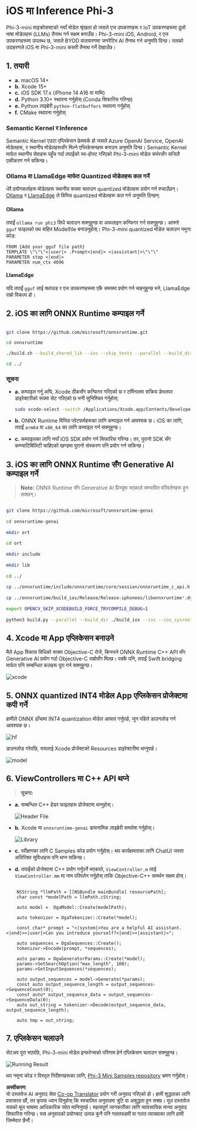 <!--
CO_OP_TRANSLATOR_METADATA:
{
  "original_hash": "82af197df38d25346a98f1f0e84d1698",
  "translation_date": "2025-07-16T20:20:11+00:00",
  "source_file": "md/01.Introduction/03/iOS_Inference.md",
  "language_code": "ne"
}
-->
# **iOS मा Inference Phi-3**

Phi-3-mini माइक्रोसफ्टको नयाँ मोडेल श्रृंखला हो जसले एज उपकरणहरू र IoT उपकरणहरूमा ठूलो भाषा मोडेलहरू (LLMs) तैनाथ गर्न सक्षम बनाउँछ। Phi-3-mini iOS, Android, र एज उपकरणहरूमा उपलब्ध छ, जसले BYOD वातावरणमा जनरेटिभ AI तैनाथ गर्न अनुमति दिन्छ। तलको उदाहरणले iOS मा Phi-3-mini कसरी तैनाथ गर्ने देखाउँछ।

## **1. तयारी**

- **a.** macOS 14+
- **b.** Xcode 15+
- **c.** iOS SDK 17.x (iPhone 14 A16 वा माथि)
- **d.** Python 3.10+ स्थापना गर्नुहोस् (Conda सिफारिस गरिन्छ)
- **e.** Python लाइब्रेरी `python-flatbuffers` स्थापना गर्नुहोस्
- **f.** CMake स्थापना गर्नुहोस्

### Semantic Kernel र Inference

Semantic Kernel एउटा एप्लिकेसन फ्रेमवर्क हो जसले Azure OpenAI Service, OpenAI मोडेलहरू, र स्थानीय मोडेलहरूसँग मिल्ने एप्लिकेसनहरू बनाउन अनुमति दिन्छ। Semantic Kernel मार्फत स्थानीय सेवाहरू पहुँच गर्दा तपाईंको स्व-होस्ट गरिएको Phi-3-mini मोडेल सर्भरसँग सजिलै एकीकरण गर्न सकिन्छ।

### Ollama वा LlamaEdge मार्फत Quantized मोडेलहरू कल गर्ने

धेरै प्रयोगकर्ताहरू मोडेलहरू स्थानीय रूपमा चलाउन quantized मोडेलहरू प्रयोग गर्न रुचाउँछन्। [Ollama](https://ollama.com) र [LlamaEdge](https://llamaedge.com) ले विभिन्न quantized मोडेलहरू कल गर्न अनुमति दिन्छन्:

#### **Ollama**

तपाईं `ollama run phi3` सिधै चलाउन सक्नुहुन्छ वा अफलाइन कन्फिगर गर्न सक्नुहुन्छ। आफ्नो `gguf` फाइलको पथ सहित Modelfile बनाउनुहोस्। Phi-3-mini quantized मोडेल चलाउन नमूना कोड:

```gguf
FROM {Add your gguf file path}
TEMPLATE \"\"\"<|user|> .Prompt<|end|> <|assistant|>\"\"\"
PARAMETER stop <|end|>
PARAMETER num_ctx 4096
```

#### **LlamaEdge**

यदि तपाईं `gguf` लाई क्लाउड र एज उपकरणहरूमा एकै समयमा प्रयोग गर्न चाहनुहुन्छ भने, LlamaEdge राम्रो विकल्प हो।

## **2. iOS का लागि ONNX Runtime कम्पाइल गर्ने**

```bash

git clone https://github.com/microsoft/onnxruntime.git

cd onnxruntime

./build.sh --build_shared_lib --ios --skip_tests --parallel --build_dir ./build_ios --ios --apple_sysroot iphoneos --osx_arch arm64 --apple_deploy_target 17.5 --cmake_generator Xcode --config Release

cd ../

```

### **सूचना**

- **a.** कम्पाइल गर्नु अघि, Xcode ठीकसँग कन्फिगर गरिएको छ र टर्मिनलमा सक्रिय डेभलपर डाइरेक्टरीको रूपमा सेट गरिएको छ भनी सुनिश्चित गर्नुहोस्:

    ```bash
    sudo xcode-select -switch /Applications/Xcode.app/Contents/Developer
    ```

- **b.** ONNX Runtime विभिन्न प्लेटफर्महरूका लागि कम्पाइल गर्न आवश्यक छ। iOS का लागि, तपाईं `arm64` वा `x86_64` का लागि कम्पाइल गर्न सक्नुहुन्छ।

- **c.** कम्पाइलका लागि नयाँ iOS SDK प्रयोग गर्न सिफारिस गरिन्छ। तर, पुरानो SDK सँग कम्प्याटिबिलिटी चाहिएको खण्डमा पुरानो संस्करण पनि प्रयोग गर्न सकिन्छ।

## **3. iOS का लागि ONNX Runtime सँग Generative AI कम्पाइल गर्ने**

> **Note:** ONNX Runtime सँग Generative AI प्रिभ्यूमा भएकाले सम्भावित परिवर्तनहरू हुन सक्छन्।

```bash

git clone https://github.com/microsoft/onnxruntime-genai
 
cd onnxruntime-genai
 
mkdir ort
 
cd ort
 
mkdir include
 
mkdir lib
 
cd ../
 
cp ../onnxruntime/include/onnxruntime/core/session/onnxruntime_c_api.h ort/include
 
cp ../onnxruntime/build_ios/Release/Release-iphoneos/libonnxruntime*.dylib* ort/lib
 
export OPENCV_SKIP_XCODEBUILD_FORCE_TRYCOMPILE_DEBUG=1
 
python3 build.py --parallel --build_dir ./build_ios --ios --ios_sysroot iphoneos --ios_arch arm64 --ios_deployment_target 17.5 --cmake_generator Xcode --cmake_extra_defines CMAKE_XCODE_ATTRIBUTE_CODE_SIGNING_ALLOWED=NO

```

## **4. Xcode मा App एप्लिकेसन बनाउने**

मैले App विकास विधिको रूपमा Objective-C रोजें, किनभने ONNX Runtime C++ API सँग Generative AI प्रयोग गर्दा Objective-C राम्रोसँग मिल्छ। पक्कै पनि, तपाईं Swift bridging मार्फत पनि सम्बन्धित कलहरू पूरा गर्न सक्नुहुन्छ।

![xcode](../../../../../translated_images/xcode.8147789e6c25e3e289e6aa56c168089a2c277e3cd6af353fae6c2f4a56eba836.ne.png)

## **5. ONNX quantized INT4 मोडेल App एप्लिकेसन प्रोजेक्टमा कपी गर्ने**

हामीले ONNX ढाँचामा INT4 quantization मोडेल आयात गर्नुपर्छ, जुन पहिले डाउनलोड गर्न आवश्यक छ।

![hf](../../../../../translated_images/hf.6b8504fd88ee48dd512d76e0665cb76bd68c8e53d0b21b2a9e6f269f5b961173.ne.png)

डाउनलोड गरेपछि, यसलाई Xcode प्रोजेक्टको Resources डाइरेक्टरीमा थप्नुपर्छ।

![model](../../../../../translated_images/model.3b879b14e0be877d12282beb83c953a82b62d4bc6b207a78937223f4798d0f4a.ne.png)

## **6. ViewControllers मा C++ API थप्ने**

> **सूचना:**

- **a.** सम्बन्धित C++ हेडर फाइलहरू प्रोजेक्टमा थप्नुहोस्।

  ![Header File](../../../../../translated_images/head.64cad021ce70a333ff5d59d4a1b4fb0f3dd2ca457413646191a18346067b2cc9.ne.png)

- **b.** Xcode मा `onnxruntime-genai` डायनामिक लाइब्रेरी समावेश गर्नुहोस्।

  ![Library](../../../../../translated_images/lib.a4209b9f21ddf3445ba6ac69797d49e6586d68a57cea9f8bc9fc34ec3ee979ec.ne.png)

- **c.** परीक्षणका लागि C Samples कोड प्रयोग गर्नुहोस्। थप कार्यक्षमताका लागि ChatUI जस्ता अतिरिक्त सुविधाहरू पनि थप्न सकिन्छ।

- **d.** तपाईंको प्रोजेक्टमा C++ प्रयोग गर्नुपर्ने भएकाले, `ViewController.m` लाई `ViewController.mm` मा नाम परिवर्तन गर्नुहोस् ताकि Objective-C++ समर्थन सक्षम होस्।

```objc

    NSString *llmPath = [[NSBundle mainBundle] resourcePath];
    char const *modelPath = llmPath.cString;

    auto model =  OgaModel::Create(modelPath);

    auto tokenizer = OgaTokenizer::Create(*model);

    const char* prompt = "<|system|>You are a helpful AI assistant.<|end|><|user|>Can you introduce yourself?<|end|><|assistant|>";

    auto sequences = OgaSequences::Create();
    tokenizer->Encode(prompt, *sequences);

    auto params = OgaGeneratorParams::Create(*model);
    params->SetSearchOption("max_length", 100);
    params->SetInputSequences(*sequences);

    auto output_sequences = model->Generate(*params);
    const auto output_sequence_length = output_sequences->SequenceCount(0);
    const auto* output_sequence_data = output_sequences->SequenceData(0);
    auto out_string = tokenizer->Decode(output_sequence_data, output_sequence_length);
    
    auto tmp = out_string;

```

## **7. एप्लिकेसन चलाउने**

सेटअप पूरा भएपछि, Phi-3-mini मोडेल इन्फरेन्सको परिणाम हेर्न एप्लिकेसन चलाउन सक्नुहुन्छ।

![Running Result](../../../../../translated_images/result.326a947a6a2b9c5115a3e462b9c1b5412260f847478496c0fc7535b985c3f55a.ne.jpg)

थप नमूना कोड र विस्तृत निर्देशनहरूका लागि, [Phi-3 Mini Samples repository](https://github.com/Azure-Samples/Phi-3MiniSamples/tree/main/ios) भ्रमण गर्नुहोस्।

**अस्वीकरण**:  
यो दस्तावेज AI अनुवाद सेवा [Co-op Translator](https://github.com/Azure/co-op-translator) प्रयोग गरी अनुवाद गरिएको हो। हामी शुद्धताका लागि प्रयासरत छौं, तर कृपया ध्यान दिनुहोस् कि स्वचालित अनुवादमा त्रुटि वा अशुद्धता हुन सक्छ। मूल दस्तावेज यसको मूल भाषामा आधिकारिक स्रोत मानिनुपर्छ। महत्वपूर्ण जानकारीका लागि व्यावसायिक मानव अनुवाद सिफारिस गरिन्छ। यस अनुवादको प्रयोगबाट उत्पन्न कुनै पनि गलतफहमी वा गलत व्याख्याका लागि हामी जिम्मेवार छैनौं।